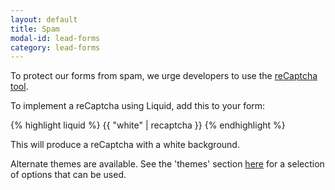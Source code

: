 ```yaml
---
layout: default
title: Spam
modal-id: lead-forms
category: lead-forms
---
```

To protect our forms from spam, we urge developers to use the [reCaptcha tool](https://www.google.com/recaptcha/intro/).

To implement a reCaptcha using Liquid, add this to your form:

{% highlight liquid %}
{{ "white" | recaptcha }}
{% endhighlight %}

This will produce a reCaptcha with a white background.

Alternate themes are available. See the 'themes' section
[here](https://developers.google.com/recaptcha/old/docs/customization) for a
selection of options that can be used.
